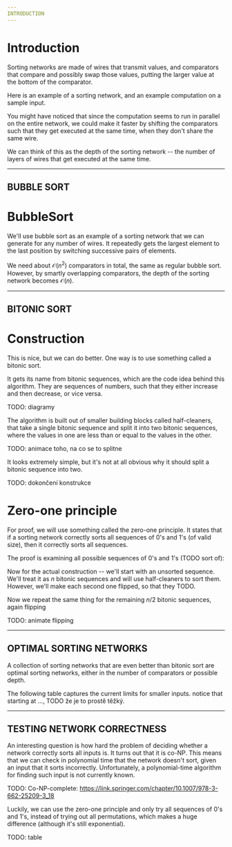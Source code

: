 ```yaml
---
INTRODUCTION
---
```


# Introduction
Sorting networks are made of wires that transmit values, and comparators that compare and possibly swap those values, putting the larger value at the bottom of the comparator.

Here is an example of a sorting network, and an example computation on a sample input.

You might have noticed that since the computation seems to run in parallel on the entire network, we could make it faster by shifting the comparators such that they get executed at the same time, when they don't share the same wire.

We can think of this as the depth of the sorting network -- the number of layers of wires that get executed at the same time.

---
BUBBLE SORT
---

# BubbleSort
We'll use bubble sort as an example of a sorting network that we can generate for any number of wires. It repeatedly gets the largest element to the last position by switching successive pairs of elements.

We need about $\mathcal{O}(n^2)$ comparators in total, the same as regular bubble sort. However, by smartly overlapping comparators, the depth of the sorting network becomes $\mathcal{O}(n)$.

---
BITONIC SORT
---

# Construction
This is nice, but we can do better. One way is to use something called a bitonic sort.

It gets its name from bitonic sequences, which are the code idea behind this algorithm. They are sequences of numbers, such that they either increase and then decrease, or vice versa.

TODO: diagramy

The algorithm is built out of smaller building blocks called half-cleaners, that take a single bitonic sequence and split it into two bitonic sequences, where the values in one are less than or equal to the values in the other.

TODO: animace toho, na co se to splitne

It looks extremely simple, but it's not at all obvious why it should split a bitonic sequence into two.

TODO: dokončení konstrukce

# Zero-one principle
For proof, we will use something called the zero-one principle. It states that if a sorting network correctly sorts all sequences of 0's and 1's (of valid size), then it correctly sorts all sequences.

The proof is examining all possible sequences of 0's and 1's (TODO sort of):

Now for the actual construction -- we'll start with an unsorted sequence. We'll treat it as $n$ bitonic sequences and will use half-cleaners to sort them. However, we'll make each second one flipped, so that they TODO.

Now we repeat the same thing for the remaining $n/2$ bitonic sequences, again flipping 

TODO: animate flipping

---
OPTIMAL SORTING NETWORKS
---

A collection of sorting networks that are even better than bitonic sort are optimal sorting networks, either in the number of comparators or possible depth.

The following table captures the current limits for smaller inputs. notice that starting at ..., TODO že je to prostě těžký.

---
TESTING NETWORK CORRECTNESS
---

An interesting question is how hard the problem of deciding whether a network correctly sorts all inputs is. It turns out that it is co-NP. This means that we can check in polynomial time that the network doesn't sort, given an input that it sorts incorrectly. Unfortunately, a polynomial-time algorithm for finding such input is not currently known.

TODO: Co-NP-complete: https://link.springer.com/chapter/10.1007/978-3-662-25209-3_18

Luckily, we can use the zero-one principle and only try all sequences of 0's and 1's, instead of trying out all permutations, which makes a huge difference (although it's still exponential).

TODO: table
